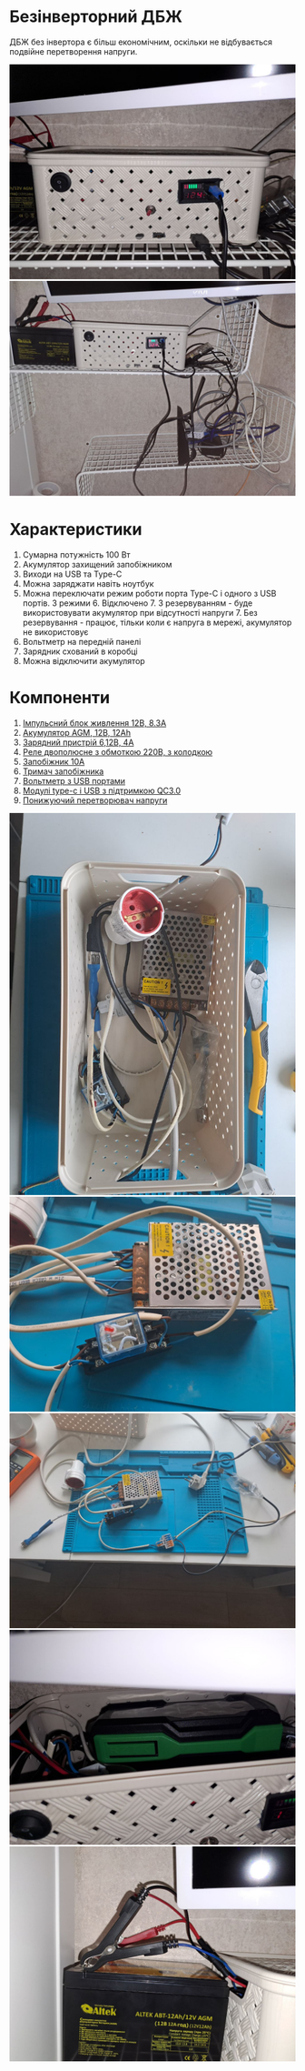 # Безінверторний ДБЖ

ДБЖ без інвертора є більш економічним, оскільки не відбувається подвійне перетворення напруги.

![Вигляд коробки](img/photo_5375415823558099704_y.jpg)
![Вся система](img/photo_5375415823558099705_y.jpg)

# Характеристики

1. Сумарна потужність 100 Вт
2. Акумулятор захищений запобіжником
3. Виходи на USB та Type-C
4. Можна заряджати навіть ноутбук
5. Можна переключати режим роботи порта Type-C і одного з USB портів. 3 режими 
   6. Відключено 
   7. З резервуванням - буде використовувати акумулятор при відсутності напруги
   7. Без резервування - працює, тільки коли є напруга в мережі, акумулятор не використовує
6. Вольтметр на передній панелі
7. Зарядник схований в коробці
8. Можна відключити акумулятор

# Компоненти

1. [Імпульсний блок живлення 12В, 8.3А](https://led-one.com.ua/eshop/bloki-pitaniia_1/blok-pitaniia-100w_1/?utm_source=google&utm_campaign=PM_bloki_pitaniya_Ukraina&utm_medium=cpc&utm_term=&gclid=Cj0KCQiAic6eBhCoARIsANlox84pwzk3CR8yw1WUiYLN0xxXlRhhhpKd6uEgUGHWKnq5H9XKJl-a_zkaAp8cEALw_wcB)
2. [Акумулятор AGM, 12В, 12Ah](https://f.ua/alva-battery/akkumuljator-aw12-12.html?noseoredirect)
3. [Зарядний пристрій 6,12В, 4А](https://rozetka.com.ua/ua/rztk_sbt_400/p330752674/)
4. [Реле двополюсне з обмоткою 220В, з колодкою](https://www.aliexpress.com/item/32844411297.html?spm=a2g0o.productlist.main.3.28b82a13QRGRCm&algo_pvid=64704651-5956-455c-aca3-303c209878f5&algo_exp_id=64704651-5956-455c-aca3-303c209878f5-1&pdp_ext_f=%7B%22sku_id%22%3A%2265137086030%22%7D&pdp_npi=2%40dis%21USD%212.19%211.8%21%21%21%21%21%402145280e16748080511078172d0708%2165137086030%21sea&curPageLogUid=saBuVEE9arL5)
5. [Запобіжник 10А](https://m-teh.com.ua/zapobizhnik-5x20-f10a/)
6. [Тримач запобіжника](https://m-teh.com.ua/utrimuvach-zapobizhnika-z-kabelem-5kh20mm-18awg/)
7. [Вольтметр з USB портами](https://www.joom.com/en/products/5d9c5b5d28fc710101eb69d4?variant_id=5d9c5b5d28fc710401eb69d6)
8. [Модулі type-c і USB з підтримкою QC3.0](https://www.aliexpress.com/item/1005001607840645.html?spm=a2g0o.order_list.order_list_main.41.6d7e1802tXZOuk)
9. [Понижуючий перетворювач напруги](https://www.aliexpress.com/item/32717477565.html?spm=a2g0o.productlist.main.77.32b92caeHo4xcH&algo_pvid=96402339-d07e-4511-9a83-f809b6ec1334&algo_exp_id=96402339-d07e-4511-9a83-f809b6ec1334-38&pdp_ext_f=%7B%22sku_id%22%3A%2266642912074%22%7D&pdp_npi=2%40dis%21USD%211.41%211.16%21%21%21%21%21%402145274c16748086562532007d06ca%2166642912074%21sea&curPageLogUid=iKegY2h0EaSL)

![Вміст коробки](img/photo_5375415823558099698_y.jpg)
![Блок живлення з реле](img/photo_5375415823558099699_y.jpg)
![Вихідний клемник](img/photo_5375415823558099700_y.jpg)
![Зарядник](img/photo_5375415823558099702_y.jpg)
![Акумулятор](img/photo_5375415823558099703_y.jpg)